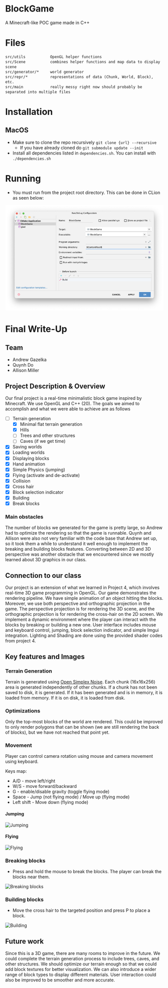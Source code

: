 # BlockGame
A Minecraft-like POC game made in C++

# Files

```text
src/utils           OpenGL helper functions
src/Scene           combines helper functions and map data to display scene
src/generator/*     world generator
src/repr/*          representations of data (Chunk, World, Block), etc.
src/main            really messy right now should probably be separated into multiple files
```

# Installation

## MacOS

- Make sure to clone the repo recursively `git clone {url} --recursive`
  - If you have already cloned do `git submodule update --init`
- Install all dependencies listed in `dependencies.sh`. You can install with `./dependencies.sh`

# Running

- You must run from the project root directory. This can be done in CLion as seen below:

![Content Root](.github/content-root.png)


# Final Write-Up

## Team
- Andrew Gazelka
- Quynh Do
- Allison Miller

## Project Description & Overview

Our final project is a real-time minimalistic block game inspired by Minecraft. We use OpenGL and C++ (20).
The goals we aimed to accomplish and what we were able to achieve are as follows

- [ ] Terrain generation
  - [x] Minimal flat terrain generation
  - [x] Hills
  - [ ] Trees and other structures
  - [ ] Caves (if we get time)
- [x] Saving worlds
- [x] Loading worlds
- [x] Displaying blocks
- [x] Hand animation
- [x] Simple Physics (jumping)
- [x] Flying (activate and de-activate)
- [x] Collision
- [x] Cross hair
- [x] Block selection indicator
- [x] Building
- [x] Break blocks

### Main obstacles

The number of blocks we generated for the game is pretty large, so Andrew had to optimize the rendering so that the game is runnable. Quynh and Allison were also not very familiar with the code base that Andrew set up, so it took them a while to understand it well enough to implement the breaking and building blocks features. Converting between 2D and 3D perspective was another obstacle that we encountered since we mostly learned about 3D graphics in our class.

## Connection to our class

Our project is an extension of what we learned in Project 4, which involves real-time 3D game programming in OpenGL. Our game demonstrates the rendering pipeline. We have simple animation of an object hitting the blocks. Moreover, we use both perspective and orthographic projection in the game. The perspective projection is for rendering the 3D scene, and the orthographic projection is for rendering the cross-hair on the 2D screen. We implement a dynamic environment where the player can interact with the blocks by breaking or building a new one. User interface includes mouse and keyboard control, jumping, block selection indicator, and simple Imgui integration. Lighting and Shading are done using the provided shader codes from project 4.

## Key features and Images

### Terrain Generation
Terrain is generated using [Open Simplex Noise](https://github.com/SRombauts/SimplexNoise). Each chunk (16x16x256) area
is generated independently of other chunks. If a chunk has not been saved to disk, it is generated. If it has been 
generated and is in memory, it is loaded from memory. If it is on disk, it is loaded from disk.

### Optimizations
Only the top-most blocks of the world are rendered. This could be improved to only render polygons that can be shown
(we are still rendering the back of blocks), but we have not reached that point yet.

### Movement
Player can control camera rotation using mouse and camera movement using keyboard.

Keys map:

- A/D - move left/right
- W/S - move forward/backward
- G - enable/disable gravity (toggle flying mode)
- Space - Jump (not flying mode) / Move up (flying mode)
- Left shift - Move down (flying mode)

#### Jumping
![Jumping](https://media.giphy.com/media/ynfcaq0GS4gNgkB2zo/giphy.gif)

#### Flying
![Flying](https://media.giphy.com/media/f4s6bkmBlsJXvfGz2e/giphy.gif)


### Breaking blocks
- Press and hold the mouse to break the blocks. The player can break the blocks near them.

![Breaking blocks](https://media.giphy.com/media/phcRtsXEi5xnQYLlFT/giphy.gif)

### Building blocks
- Move the cross hair to the targeted position and press P to place a block.

![Building](https://media.giphy.com/media/CX0RURzsdP9TAzwqyV/giphy.gif)

## Future work

Since this is a 3D game, there are many rooms to improve in the future. We could complete the terrain generation process to include trees, caves, and other structures. We should optimize our terrain enough so that we could add block textures for better visualization. We can also introduce a wider range of block types to display different materials. User interaction could also be improved to be smoother and more accurate.
